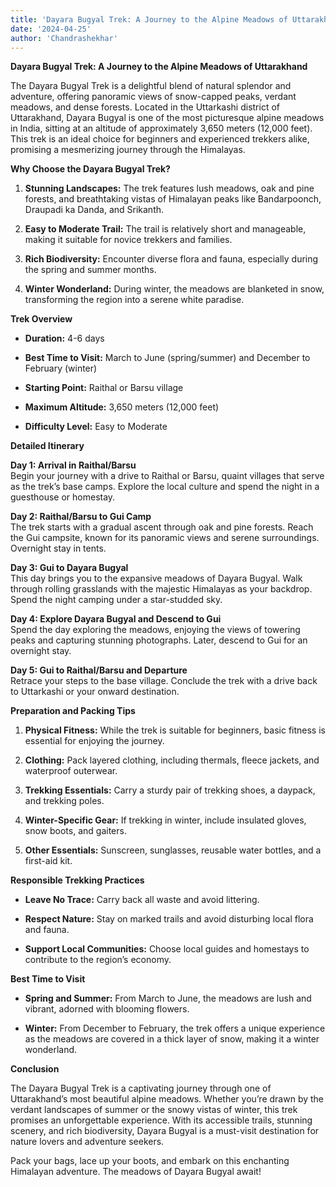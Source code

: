 ```yaml
---
title: 'Dayara Bugyal Trek: A Journey to the Alpine Meadows of Uttarakhand'
date: '2024-04-25'
author: 'Chandrashekhar'
---
```


**Dayara Bugyal Trek: A Journey to the Alpine Meadows of Uttarakhand**

The Dayara Bugyal Trek is a delightful blend of natural splendor and
adventure, offering panoramic views of snow-capped peaks, verdant
meadows, and dense forests. Located in the Uttarkashi district of
Uttarakhand, Dayara Bugyal is one of the most picturesque alpine meadows
in India, sitting at an altitude of approximately 3,650 meters (12,000
feet). This trek is an ideal choice for beginners and experienced
trekkers alike, promising a mesmerizing journey through the Himalayas.

**Why Choose the Dayara Bugyal Trek?**

1.  **Stunning Landscapes:** The trek features lush meadows, oak and
    pine forests, and breathtaking vistas of Himalayan peaks like
    Bandarpoonch, Draupadi ka Danda, and Srikanth.

2.  **Easy to Moderate Trail:** The trail is relatively short and
    manageable, making it suitable for novice trekkers and families.

3.  **Rich Biodiversity:** Encounter diverse flora and fauna, especially
    during the spring and summer months.

4.  **Winter Wonderland:** During winter, the meadows are blanketed in
    snow, transforming the region into a serene white paradise.

**Trek Overview**

-   **Duration:** 4-6 days

-   **Best Time to Visit:** March to June (spring/summer) and December
    to February (winter)

-   **Starting Point:** Raithal or Barsu village

-   **Maximum Altitude:** 3,650 meters (12,000 feet)

-   **Difficulty Level:** Easy to Moderate

**Detailed Itinerary**

**Day 1: Arrival in Raithal/Barsu**  
Begin your journey with a drive to Raithal or Barsu, quaint villages
that serve as the trek’s base camps. Explore the local culture and spend
the night in a guesthouse or homestay.

**Day 2: Raithal/Barsu to Gui Camp**  
The trek starts with a gradual ascent through oak and pine forests.
Reach the Gui campsite, known for its panoramic views and serene
surroundings. Overnight stay in tents.

**Day 3: Gui to Dayara Bugyal**  
This day brings you to the expansive meadows of Dayara Bugyal. Walk
through rolling grasslands with the majestic Himalayas as your backdrop.
Spend the night camping under a star-studded sky.

**Day 4: Explore Dayara Bugyal and Descend to Gui**  
Spend the day exploring the meadows, enjoying the views of towering
peaks and capturing stunning photographs. Later, descend to Gui for an
overnight stay.

**Day 5: Gui to Raithal/Barsu and Departure**  
Retrace your steps to the base village. Conclude the trek with a drive
back to Uttarkashi or your onward destination.

**Preparation and Packing Tips**

1.  **Physical Fitness:** While the trek is suitable for beginners,
    basic fitness is essential for enjoying the journey.

2.  **Clothing:** Pack layered clothing, including thermals, fleece
    jackets, and waterproof outerwear.

3.  **Trekking Essentials:** Carry a sturdy pair of trekking shoes, a
    daypack, and trekking poles.

4.  **Winter-Specific Gear:** If trekking in winter, include insulated
    gloves, snow boots, and gaiters.

5.  **Other Essentials:** Sunscreen, sunglasses, reusable water bottles,
    and a first-aid kit.

**Responsible Trekking Practices**

-   **Leave No Trace:** Carry back all waste and avoid littering.

-   **Respect Nature:** Stay on marked trails and avoid disturbing local
    flora and fauna.

-   **Support Local Communities:** Choose local guides and homestays to
    contribute to the region’s economy.

**Best Time to Visit**

-   **Spring and Summer:** From March to June, the meadows are lush and
    vibrant, adorned with blooming flowers.

-   **Winter:** From December to February, the trek offers a unique
    experience as the meadows are covered in a thick layer of snow,
    making it a winter wonderland.

**Conclusion**

The Dayara Bugyal Trek is a captivating journey through one of
Uttarakhand’s most beautiful alpine meadows. Whether you’re drawn by the
verdant landscapes of summer or the snowy vistas of winter, this trek
promises an unforgettable experience. With its accessible trails,
stunning scenery, and rich biodiversity, Dayara Bugyal is a must-visit
destination for nature lovers and adventure seekers.

Pack your bags, lace up your boots, and embark on this enchanting
Himalayan adventure. The meadows of Dayara Bugyal await!
